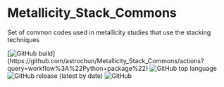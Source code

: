 # Metallicity_Stack_Commons
Set of common codes used in metallicity studies that use the stacking techniques

[![GitHub build](https://github.com/astrochun/Metallicity_Stack_Commons/workflows/Python%20package/badge.svg?)](https://github.com/astrochun/Metallicity_Stack_Commons/actions?query=workflow%3A%22Python+package%22)
![GitHub top language](https://img.shields.io/github/languages/top/astrochun/Metallicity_Stack_Commons)
![GitHub release (latest by date)](https://img.shields.io/github/v/release/astrochun/Metallicity_Stack_Commons)
![GitHub](https://img.shields.io/github/license/astrochun/Metallicity_Stack_Commons?color=blue)
